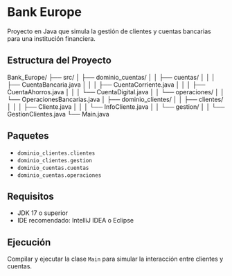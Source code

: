 # Bank Europe

Proyecto en Java que simula la gestión de clientes y cuentas bancarias para una institución financiera.

## Estructura del Proyecto

Bank_Europe/
├── src/
│   ├── dominio_cuentas/
│   │   ├── cuentas/
│   │   │   ├── CuentaBancaria.java
│   │   │   ├── CuentaCorriente.java
│   │   │   ├── CuentaAhorros.java
│   │   │   └── CuentaDigital.java
│   │   └── operaciones/
│   │       └── OperacionesBancarias.java
│   ├── dominio_clientes/
│   │   ├── clientes/
│   │   │   ├── Cliente.java
│   │   │   └── InfoCliente.java
│   │   └── gestion/
│   │       └── GestionClientes.java
└── Main.java

## Paquetes

- `dominio_clientes.clientes`
- `dominio_clientes.gestion`
- `dominio_cuentas.cuentas`
- `dominio_cuentas.operaciones`

## Requisitos

- JDK 17 o superior
- IDE recomendado: IntelliJ IDEA o Eclipse

## Ejecución

Compilar y ejecutar la clase `Main` para simular la interacción entre clientes y cuentas.
